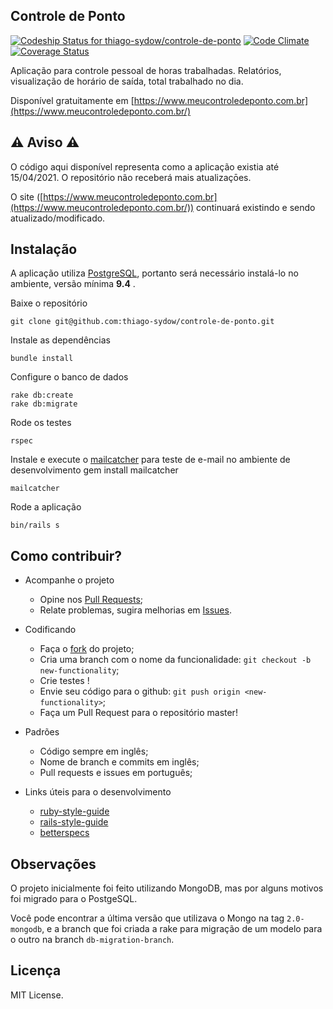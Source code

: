 ## Controle de Ponto
[![Codeship Status for thiago-sydow/controle-de-ponto](https://codeship.com/projects/e40a1530-b789-0132-2537-76108d3aca64/status?branch=master)](https://codeship.com/projects/71279)
[![Code Climate](https://codeclimate.com/github/thiago-sydow/controle-de-ponto/badges/gpa.svg)](https://codeclimate.com/github/thiago-sydow/controle-de-ponto)
[![Coverage Status](https://codecov.io/gh/thiago-sydow/controle-de-ponto/branch/master/graph/badge.svg)](https://codecov.io/gh/thiago-sydow/controle-de-ponto)

Aplicação para controle pessoal de horas trabalhadas. Relatórios, visualização de horário de saída, total trabalhado no dia.

Disponível gratuitamente em [https://www.meucontroledeponto.com.br](https://www.meucontroledeponto.com.br/)


## :warning: Aviso ⚠️

O código aqui disponível representa como a aplicação existia até 15/04/2021. O repositório não receberá mais atualizaçōes.

O site ([https://www.meucontroledeponto.com.br](https://www.meucontroledeponto.com.br/)) continuará existindo e sendo atualizado/modificado.


## Instalação
A aplicação utiliza [PostgreSQL](http://www.postgresql.org/), portanto será necessário instalá-lo no ambiente,
versão mínima **9.4** .

Baixe o repositório

    git clone git@github.com:thiago-sydow/controle-de-ponto.git

Instale as dependências

    bundle install

Configure o banco de dados

    rake db:create
    rake db:migrate

Rode os testes

    rspec

Instale e execute o  [mailcatcher](http://mailcatcher.me/) para teste de e-mail no ambiente de desenvolvimento
    gem install mailcatcher

    mailcatcher

Rode a aplicação

    bin/rails s

## Como contribuir?

  * Acompanhe o projeto
    * Opine nos [Pull Requests](https://github.com/thiago-sydow/controle-de-ponto/pulls);
    * Relate problemas, sugira melhorias em [Issues](https://github.com/thiago-sydow/controle-de-ponto/issues).

  * Codificando
    * Faça o [fork](https://github.com/thiago-sydow/controle-de-ponto/fork) do projeto;
    * Cria uma branch com o nome da funcionalidade: `git checkout -b new-functionality`;
    * Crie testes !
    * Envie seu código para o github: `git push origin <new-functionality>`;
    * Faça um Pull Request para o repositório master!

  * Padrões
    * Código sempre em inglês;
    * Nome de branch e commits em inglês;
    * Pull requests e issues em português;

  * Links úteis para o desenvolvimento
    * [ruby-style-guide](https://github.com/bbatsov/ruby-style-guide)
    * [rails-style-guide](https://github.com/bbatsov/rails-style-guide)
    * [betterspecs](http://betterspecs.org/)

## Observações
O projeto inicialmente foi feito utilizando MongoDB, mas por alguns motivos foi migrado para o PostgeSQL.

Você pode encontrar a última versão que utilizava o Mongo na tag `2.0-mongodb`, e a branch que foi criada a rake para migração de um modelo para o outro na branch `db-migration-branch`.

## Licença
MIT License.
